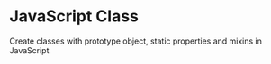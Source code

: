 JavaScript Class
========

Create classes with prototype object, static properties and mixins in JavaScript
